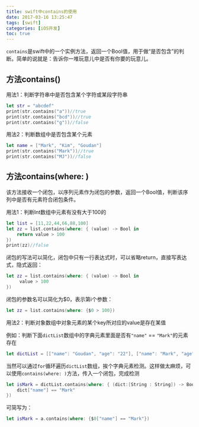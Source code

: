 ```yaml
---
title: swift中contains的使用
date: 2017-03-16 13:25:47
tags: [swift]
categories: [iOS开发]
toc: true
---
```


`contains`是swift中的一个实例方法，返回一个Bool值，用于做“是否包含”的判断。简单的说就是：告诉你一堆玩意儿中是否有你要的玩意儿。

<!--more-->

## 方法contains()

用法1：判断字符串中是否包含某个字符或某段字符串

```swift
let str = "abcdef"
print(str.contains("a"))//true
print(str.contains("bcd"))//true
print(str.contains("g"))//false
```

用法2：判断数组中是否包含某个元素

```swift
let name = ["Mark", "Kim", "Goudan"]
print(str.contains("Mark"))//true
print(str.contains("MJ"))//false
```

## 方法contains(where: )

该方法接收一个闭包，以序列元素作为闭包的参数，返回一个Bool值，判断该序列中是否有元素符合闭包条件。

用法1：判断Int数组中元素有没有大于100的

```swift
let list = [11,22,44,66,88,100]
let zz = list.contains(where: { (value) -> Bool in
    return value > 100
})
print(zz)//false
```

闭包的写法可以简化，闭包中只有一行表达式时，可以省略return，直接写表达式，隐式返回：

```swift
let zz = list.contains(where: { (value) -> Bool in
	 value > 100
})
```

闭包的参数名可以简化为$0，表示第i个参数：

```swift
let zz = list.contains(where: {$0 > 100})
```

用法2：判断对象数组中对象元素的某个key所对应的value是存在某值

例如：判断下面`dictList`数组中的字典元素里面是否有`"name"` == `"Mark"`的元素存在

```swift
let dictList = [["name": "Goudan", "age": "22"], ["name": "Mark", "age": "18"], ["name": "Maoya", "age": "19"], ["name": "Tuzi", "age": "25"], ]
```

当然可以通过`for`循环遍历`dictList`数组，挨个字典元素检测。这样做太麻烦，可以使用`contains(where: )`方法，传入一个闭包，完成检测

```swift
let isMark = dictList.contains(where: { (dict:[String : String]) -> Bool in
    dict["name"] == "Mark"
})
```

可简写为：

```swift
let isMark = a.contains(where: {$0["name"] == "Mark"})
```

